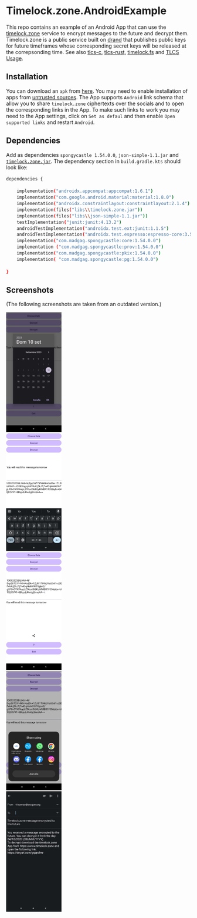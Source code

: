 # Timelock.zone.AndroidExample
This repo contains an example of an Android App that can use the [timelock.zone](https://www.timelock.zone) service to encrypt messages to the future and decrypt them. Timelock.zone is a public service built on [drand](https://drand.love) that publishes public keys for future timeframes whose corresponding secret keys will be released at the correpsonding time.
See also [tlcs-c](https://github.com/aragonzkresearch/tlcs-c/), [tlcs-rust](https://github.com/aragonzkresearch/tlcs-rust/), [timelock.fs](https://github.com/vincenzoiovino/timelock.fs) and [TLCS Usage](https://github.com/aragonzkresearch/tlcs-c/blob/main/examples/howtoencrypt.md).

## Installation
You can download an `apk` from [here](https://github.com/vincenzoiovino/Timelock.zone.AndroidExample/blob/master/timelock.zone.apk). You may need to enable installation of apps from [untrusted sources](https://www.wikihow.com/Allow-Apps-from-Unknown-Sources-on-Android).
The App supports `Android` link schema that allow you to share `timelock.zone` ciphertexts over the socials and to open the corresponding links in the App. To make such links to work you may need to the App settings, click on `Set as defaul`  and then enable `Open supported links` and restart `Android`.

## Dependencies
Add as dependencies ``spongycastle 1.54.0.0``, ``json-simple-1.1.jar`` and [``timelock.zone.jar``](https://github.com/vincenzoiovino/TimelockJavaAPI/tree/main). 
The dependency section in `build.gradle.kts` should look like:

```bash
dependencies {

    implementation("androidx.appcompat:appcompat:1.6.1")
    implementation("com.google.android.material:material:1.8.0")
    implementation("androidx.constraintlayout:constraintlayout:2.1.4")
    implementation(files("libs\\timelock.zone.jar"))
    implementation(files("libs\\json-simple-1.1.jar"))
    testImplementation("junit:junit:4.13.2")
    androidTestImplementation("androidx.test.ext:junit:1.1.5")
    androidTestImplementation("androidx.test.espresso:espresso-core:3.5.1")
    implementation("com.madgag.spongycastle:core:1.54.0.0")
    implementation ("com.madgag.spongycastle:prov:1.54.0.0")
    implementation("com.madgag.spongycastle:pkix:1.54.0.0")
    implementation( "com.madgag.spongycastle:pg:1.54.0.0")

}
```

## Screenshots
(The following screenshots are taken from an outdated version.)

<img src="screenshotlock1.jpg" width="30%" height="30%" />
<br>
<img src="screenshotlock2.jpg" width="30%" height="30%" />
<br>
<img src="screenshotlock3.jpg" width="30%" height="30%" />
<br>
<img src="screenshotlock4.jpg" width="30%" height="30%" />
<br>
<img src="screenshotlock5.jpg" width="30%" height="30%" />


